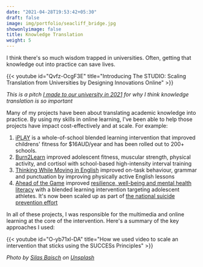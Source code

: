 ```yaml
---
date: "2021-04-28T19:53:42+05:30"
draft: false
image: img/portfolio/seacliff_bridge.jpg
showonlyimage: false
title: Knowledge Translation
weight: 5
---
```


I think there's so much wisdom trapped in universities. Often, getting that knowledge out into practice can save lives.<!--more-->

{{< youtube id="Qvfz-OcgF3E" title="Introducing The STUDIO: Scaling Translation from Universities by Designing Innovations Online" >}}

*This is a pitch [I made to our university in 2021](https://youtu.be/Qvfz-OcgF3E) for why I think knowledge translation is so important*

Many of my projects have been about translating academic knowledge into practice. By using my skills in online learning, I've been able to help those projects have impact cost-effectively and at scale. For example:

1.  [iPLAY](https://iplay.org.au/) is a whole-of-school blended learning intervention that improved childrens' fitness for \$16AUD/year and has been rolled out to 200+ schools.
2.  [Burn2Learn](https://bjsm.bmj.com/content/early/2020/12/20/bjsports-2020-103277) improved adolescent fitness, muscular strength, physical activity, and cortisol with school-based high-intensity interval training
3.  [Thinking While Moving in English](https://doi.org/10.21203/rs.3.rs-18509/v1) improved on-task behaviour, grammar and punctuation by improving physically active English lessons
4.  [Ahead of the Game](https://journals.lww.com/acsm-msse/Fulltext/2021/01000/An_Intervention_for_Mental_Health_Literacy_and.17.aspx) improved [resilience, well-being and mental health literacy](https://journals.lww.com/acsm-msse/Fulltext/2021/01000/An_Intervention_for_Mental_Health_Literacy_and.17.aspx) with a blended learning intervention targeting adolescent athletes. It's now been scaled up as part of [the national suicide prevention effort](https://aheadofthegame.org.au/)

In all of these projects, I was responsible for the multimedia and online learning at the core of the intervention. Here's a summary of the key approaches I used:

{{< youtube id="O-yb71xl-DA" title="How we used video to scale an intervention that sticks using the SUCCESs Principles" >}}

*Photo by [Silas Baisch](https://unsplash.com/@silasbaisch?utm_source=unsplash&utm_medium=referral&utm_content=creditCopyText) on [Unsplash](https://unsplash.com/s/photos/bridge?utm_source=unsplash&utm_medium=referral&utm_content=creditCopyText)*
